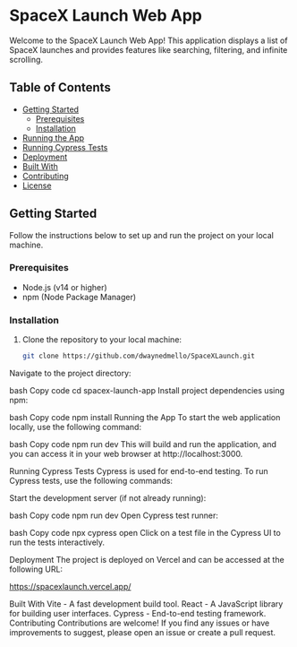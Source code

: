 # SpaceX Launch Web App

Welcome to the SpaceX Launch Web App! This application displays a list of SpaceX launches and provides features like searching, filtering, and infinite scrolling.

## Table of Contents

- [Getting Started](#getting-started)
  - [Prerequisites](#prerequisites)
  - [Installation](#installation)
- [Running the App](#running-the-app)
- [Running Cypress Tests](#running-cypress-tests)
- [Deployment](#deployment)
- [Built With](#built-with)
- [Contributing](#contributing)
- [License](#license)

## Getting Started

Follow the instructions below to set up and run the project on your local machine.

### Prerequisites

- Node.js (v14 or higher)
- npm (Node Package Manager)

### Installation

1. Clone the repository to your local machine:

   ```bash
   git clone https://github.com/dwaynedmello/SpaceXLaunch.git

Navigate to the project directory:

bash
Copy code
cd spacex-launch-app
Install project dependencies using npm:

bash
Copy code
npm install
Running the App
To start the web application locally, use the following command:

bash
Copy code
npm run dev
This will build and run the application, and you can access it in your web browser at http://localhost:3000.

Running Cypress Tests
Cypress is used for end-to-end testing. To run Cypress tests, use the following commands:

Start the development server (if not already running):

bash
Copy code
npm run dev
Open Cypress test runner:

bash
Copy code
npx cypress open
Click on a test file in the Cypress UI to run the tests interactively.

Deployment
The project is deployed on Vercel and can be accessed at the following URL:

https://spacexlaunch.vercel.app/

Built With
Vite - A fast development build tool.
React - A JavaScript library for building user interfaces.
Cypress - End-to-end testing framework.
Contributing
Contributions are welcome! If you find any issues or have improvements to suggest, please open an issue or create a pull request.